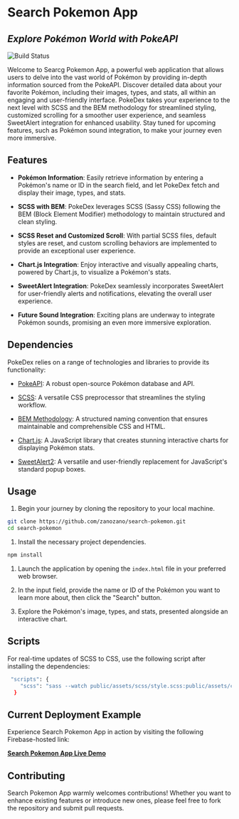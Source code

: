 # Search Pokemon App

## _Explore Pokémon World with PokeAPI_

![Build Status](https://img.shields.io/badge/build-passing-brightgreen.svg)

Welcome to Searcg Pokemon App, a powerful web application that allows users to delve into the vast world of Pokémon by providing in-depth information sourced from the PokeAPI. Discover detailed data about your favorite Pokémon, including their images, types, and stats, all within an engaging and user-friendly interface. PokeDex takes your experience to the next level with SCSS and the BEM methodology for streamlined styling, customized scrolling for a smoother user experience, and seamless SweetAlert integration for enhanced usability. Stay tuned for upcoming features, such as Pokémon sound integration, to make your journey even more immersive.

## Features

- **Pokémon Information**: Easily retrieve information by entering a Pokémon's name or ID in the search field, and let PokeDex fetch and display their image, types, and stats.

- **SCSS with BEM**: PokeDex leverages SCSS (Sassy CSS) following the BEM (Block Element Modifier) methodology to maintain structured and clean styling.

- **SCSS Reset and Customized Scroll**: With partial SCSS files, default styles are reset, and custom scrolling behaviors are implemented to provide an exceptional user experience.

- **Chart.js Integration**: Enjoy interactive and visually appealing charts, powered by Chart.js, to visualize a Pokémon's stats.

- **SweetAlert Integration**: PokeDex seamlessly incorporates SweetAlert for user-friendly alerts and notifications, elevating the overall user experience.

- **Future Sound Integration**: Exciting plans are underway to integrate Pokémon sounds, promising an even more immersive exploration.

## Dependencies

PokeDex relies on a range of technologies and libraries to provide its functionality:

- [PokeAPI](https://pokeapi.co/): A robust open-source Pokémon database and API.

- [SCSS](https://sass-lang.com/): A versatile CSS preprocessor that streamlines the styling workflow.

- [BEM Methodology](http://getbem.com/): A structured naming convention that ensures maintainable and comprehensible CSS and HTML.

- [Chart.js](https://www.chartjs.org/): A JavaScript library that creates stunning interactive charts for displaying Pokémon stats.

- [SweetAlert2](https://sweetalert2.github.io/): A versatile and user-friendly replacement for JavaScript's standard popup boxes.

## Usage

1. Begin your journey by cloning the repository to your local machine.

```bash
git clone https://github.com/zanozano/search-pokemon.git
cd search-pokemon
```

1. Install the necessary project dependencies.

```bash
npm install
```

1. Launch the application by opening the `index.html` file in your preferred web browser.

2. In the input field, provide the name or ID of the Pokémon you want to learn more about, then click the "Search" button.

3. Explore the Pokémon's image, types, and stats, presented alongside an interactive chart.

## Scripts

For real-time updates of SCSS to CSS, use the following script after installing the dependencies:

```bash
 "scripts": {
    "scss": "sass --watch public/assets/scss/style.scss:public/assets/css/style.css"
  }
```

## Current Deployment Example

Experience Search Pokemon App in action by visiting the following Firebase-hosted link:

[**Search Pokemon App Live Demo**](https://pokeapi-9df8e.web.app/)

## Contributing

Search Pokemon App warmly welcomes contributions! Whether you want to enhance existing features or introduce new ones, please feel free to fork the repository and submit pull requests.
